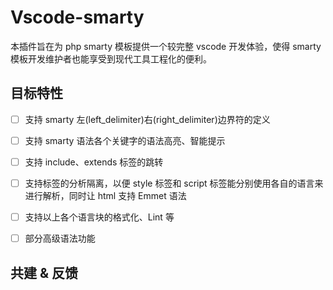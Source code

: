 # Vscode-smarty

本插件旨在为 php smarty 模板提供一个较完整 vscode 开发体验，使得 smarty 模板开发维护者也能享受到现代工具工程化的便利。

## 目标特性

- [ ] 支持 smarty 左(left_delimiter)右(right_delimiter)边界符的定义

- [ ] 支持 smarty 语法各个关键字的语法高亮、智能提示

- [ ] 支持 include、extends 标签的跳转

- [ ] 支持标签的分析隔离，以便 style 标签和 script 标签能分别使用各自的语言来进行解析，同时让 html 支持 Emmet 语法

- [ ] 支持以上各个语言块的格式化、Lint 等

- [ ] 部分高级语法功能

## 共建 & 反馈
